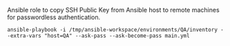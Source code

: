 Ansible role to copy SSH Public Key from Ansible host to remote machines for passwordless authentication.

    ansible-playbook -i /tmp/ansible-workspace/environments/QA/inventory --extra-vars "host=QA" --ask-pass --ask-become-pass main.yml
